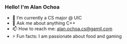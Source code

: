 ### Hello! I'm Alan Ochoa
- 🌱 I’m currently a CS major @ UIC
- 💬 Ask me about anything C++
- 📫 How to reach me: alan.ochoa.cs@gamil.com
- ⚡ Fun facts: I am passionate about food and gaming
